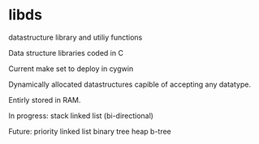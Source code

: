 # libds
datastructure library and utiliy functions

Data structure libraries coded in C

Current make set to deploy in cygwin

Dynamically allocated datastructures capible of accepting any datatype.

Entirly stored in RAM.

In progress:
  stack
  linked list (bi-directional)

Future:
  priority linked list
  binary tree
  heap
  b-tree



